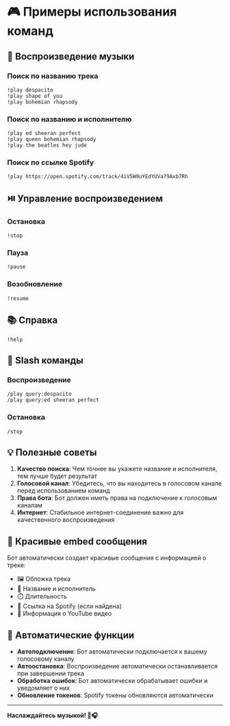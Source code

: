 # 🎮 Примеры использования команд

## 🎵 Воспроизведение музыки

### Поиск по названию трека
```
!play despacito
!play shape of you
!play bohemian rhapsody
```

### Поиск по названию и исполнителю
```
!play ed sheeran perfect
!play queen bohemian rhapsody
!play the beatles hey jude
```

### Поиск по ссылке Spotify
```
!play https://open.spotify.com/track/4iV5W9uYEdYUVa79Axb7Rh
```

## ⏯️ Управление воспроизведением

### Остановка
```
!stop
```

### Пауза
```
!pause
```

### Возобновление
```
!resume
```

## 📚 Справка
```
!help
```

## 🎯 Slash команды

### Воспроизведение
```
/play query:despacito
/play query:ed sheeran perfect
```

### Остановка
```
/stop
```

## 💡 Полезные советы

1. **Качество поиска**: Чем точнее вы укажете название и исполнителя, тем лучше будет результат
2. **Голосовой канал**: Убедитесь, что вы находитесь в голосовом канале перед использованием команд
3. **Права бота**: Бот должен иметь права на подключение к голосовым каналам
4. **Интернет**: Стабильное интернет-соединение важно для качественного воспроизведения

## 🎨 Красивые embed сообщения

Бот автоматически создает красивые сообщения с информацией о треке:
- 🖼️ Обложка трека
- 📝 Название и исполнитель
- ⏱️ Длительность
- 🔗 Ссылка на Spotify (если найдена)
- 🎵 Информация о YouTube видео

## 🔄 Автоматические функции

- **Автоподключение**: Бот автоматически подключается к вашему голосовому каналу
- **Автоостановка**: Воспроизведение автоматически останавливается при завершении трека
- **Обработка ошибок**: Бот автоматически обрабатывает ошибки и уведомляет о них
- **Обновление токенов**: Spotify токены обновляются автоматически

---

**Наслаждайтесь музыкой! 🎵🎧**
